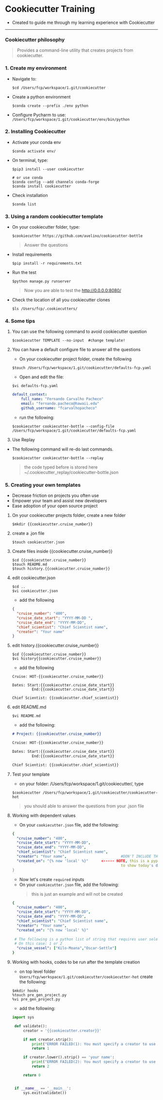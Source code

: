 # Cookiecutter Training

* Created to guide me through my learning experience with Cookiecutter

------------------------------------------------------

### Cookiecutter philosophy

> Provides a command-line utility that creates projects from cookiecutter.

### 1. Create my environment

+ Navigate to:
    ```shell script
    $cd /Users/fcp/workspace/1.git/cookiecutter
    ```

+ Create a python environment
    ```shell script
    $conda create --prefix ./env python
    ```

+ Configure Pycharm to use: `/Users/fcp/workspace/1.git/cookiecutter/env/bin/python`

### 2. Installing Cookiecutter

+ Activate your conda env
    ```shell script
    $conda activate env/
    ```

+ On terminal, type:
    ```shell script
    $pip3 install --user cookiecutter
    
    # or use conda
    $conda config --add channels conda-forge
    $conda install cookiecutter 
    ```
+ Check installation 
    ```shell script
    $conda list
    ```

### 3. Using a random cookiecutter template

+ On your cookiecutter folder, type:
    ```shell script
    $cookiecutter https://github.com/avelino/cookiecutter-bottle
    ```
    > Answer the questions

+ Install requirements
    ```shell script
    $pip install -r requirements.txt
    ```
+ Run the test
    ```shell script
    $python manage.py runserver
    ```
    > Now you are able to test the  http://0.0.0.0:8080/

+ Check the location of all you cookiecutter clones
    ```shell script
    $ls /Users/fcp/.cookiecutters/
    ```

### 4. Some tips

1. You can use the following command to avoid cookiecutter question

    ```shell script
    $cookiecutter TEMPLATE --no-input  #change template!
    ```

2. You can have a default configure file to answer all the questions

    + On your cookiecutter project folder, create the following
    ```shell script
    $touch /Users/fcp/workspace/1.git/cookiecutter/defaults-fcp.yaml
    ```
    
    + Open and edit the file:
    ```shell script
    $vi defaults-fcp.yaml
    ```

    ```yaml
    default_context:
        full_name: "Fernando Carvalho Pacheco"
        email: "fernando.pacheco@hawaii.edu"
        github_username: "fcarvalhopacheco"

    ```

    + run the following:
    ```shell script
    $cookiecutter cookiecutter-bottle --config-file /Users/fcp/workspace/1.git/cookiecutter/defaults-fcp.yaml
    ```

3. Use Replay

+ The following command will re-do last commands. 
    ```shell script
    $cookiecutter cookiecutter-bottle --replay
    ```
    > the code typed before is stored here ~/.cookiecutter_replay/cookiecutter-bottle.json


### 5. Creating your own templates

+ Decrease friction on projects you often use
+ Empower your team and assist new developers
+ Ease adoption of your open source project


1. On your cookiecutter projects folder, create a new folder

    ```shell script
    $mkdir {{cookiecutter.cruise_number}}
    ```

2. create a .jon file

    ```shell script
    $touch cookiecutter.json
    ```

3. Create files inside {{cookiecutter.cruise_number}}

    ```shell script
    $cd {{cookiecutter.cruise_number}}
    $touch README.md
    $touch history.{{cookiecutter.cruise_number}}
    ```

4. edit cookiecutter.json

    ```shell script
    $cd ..
    $vi cookiecutter.json 
    ```

    + add the following 

    ```json
    {
      "cruise_number": "400",
      "cruise_date_start": "YYYY-MM-DD ",
      "cruise_date_end": "YYYY-MM-DD",
      "chief_scientist": "Chief Scientist name",
      "creator": "Your name"
    }
    ```

5. edit history.{{cookiecutter.cruise_number}}

    ```shell script
    $cd {{cookiecutter.cruise_number}}
    $vi history{{cookiecutter.cruise_number}}
    ```

    + add the following

    ```text
    Cruise: HOT-{{cookiecutter.cruise_number}}

    Dates: Start:{{cookiecutter.cruise_date_start}}
             End:{{cookiecutter.cruise_date_start}}

    Chief Scientist: {{cookiecutter.chief_scientist}}
    ```

6. edit README.md

    ```shell script
    $vi README.md
    ```

    + add the following:

    ```markdown
    # Project: {{cookiecutter.cruise_number}}

    Cruise: HOT-{{cookiecutter.cruise_number}}

    Dates: Start:{{cookiecutter.cruise_date_start}}
             End:{{cookiecutter.cruise_date_start}}

    Chief Scientist: {{cookiecutter.chief_scientist}}
    ```

7. Test your template

    + on your folder:  /Users/fcp/workspace/1.git/cookiecutter/, type

    ```shell script
    $cookiecutter /Users/fcp/workspace/1.git/cookiecutter/cookiecutter-hot
    ```
    > you should able to answer the questions from your .json file

8. Working with dependent values

    + On your `cookiecutter.json` file, add the following:
    
    ```yaml
    {
      "cruise_number": "400",
      "cruise_date_start": "YYYY-MM-DD",
      "cruise_date_end": "YYYY-MM-DD",
      "chief_scientist": "Chief Scientist name",
      "creator": "Your name",                         #DON'T INCLUDE THE BELOW NOTE  
      "created_on": "{% now 'local' %}"      <----- NOTE, this is a pypi extension
                                                      to show today's date
    }
    ```
   
   + Now let's create `required` inputs
   + On your `cookiecutter.json` file, add the following:
        > this is just an example and will not be created

    ```yaml   
    {
      "cruise_number": "400",
      "cruise_date_start": "YYYY-MM-DD",
      "cruise_date_end": "YYYY-MM-DD",
      "chief_scientist": "Chief Scientist name",
      "creator": "Your name",
      "created_on": "{% now 'local' %}"
      
     # The following is a python list of string that requires user selection!
     # On this case: 1 or 2 
      "cruise_vessel": ["Kilo-Moana","Oscar-Settle"] 
    }
    ```
   
9. Working with hooks, codes to be run after the template creation
    
    + on top level folder  `Users/fcp/workspace/1.git/cookiecutter/cookiecutter-hot`
      create the following:
    
    ```shell script
    $mkdir hooks
    %touch pre_gen_project.py
    %vi pre_gen_project.py
    ```
   + add the following:
   
   ```python
   import sys

    def validate():
        creator = '{{cookiecutter.creator}}'

        if not creator.strip():
            print("ERROR FAILED(1): You must specify a creator to use this template")
            return 1

        if creator.lower().strip() == 'your name':
            print("ERROR FAILED(2): You must specify a creator to use this template")
            return 2

        return 0


    if __name__ == '__main__':
        sys.exit(validate())  
   ```
   
    
